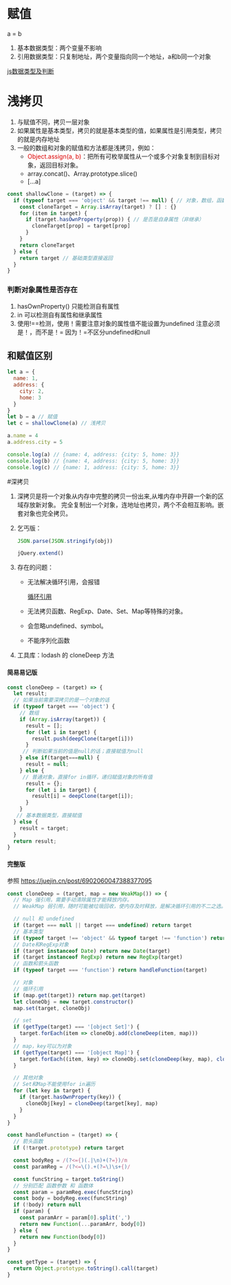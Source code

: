 # 赋值
a = b
1. 基本数据类型：两个变量不影响
2. 引用数据类型：只复制地址，两个变量指向同一个地址，a和b同一个对象

[js数据类型及判断](https://github.com/xxcr/js-code-notes/blob/main/data-types.md)



# 浅拷贝
1. 与赋值不同，拷贝一层对象
2. 如果属性是基本类型，拷贝的就是基本类型的值，如果属性是引用类型，拷贝的就是内存地址
3. 一般的数组和对象的赋值和方法都是浅拷贝，例如：
	-   <font color="#dd0000">Object.assign(a, b)</font>：把所有可枚举属性从一个或多个对象复制到目标对象，返回目标对象。
	-   array.concat()、Array.prototype.slice()
	-   [...a]

```js
const shallowClone = (target) => {
  if (typeof target === 'object' && target !== null) { // 对象，数组，函数，但不为null
    const cloneTarget = Array.isArray(target) ? [] : {}
    for (item in target) { 
      if (target.hasOwnProperty(prop)) { // 是否是自身属性（非继承）
        cloneTarget[prop] = target[prop]
      }
    }
    return cloneTarget
  } else {
    return target // 基础类型直接返回
  }
}
```

### 判断对象属性是否存在
1. hasOwnProperty() 只能检测自有属性
2. in 可以检测自有属性和继承属性
3. 使用!==检测，使用！需要注意对象的属性值不能设置为undefined
   注意必须是！，而不是！= 因为！=不区分undefined和null


## 和赋值区别
```js
let a = {
  name: 1,
  address: {
    city: 2,
    home: 3
  }
}
let b = a // 赋值
let c = shallowClone(a) // 浅拷贝

a.name = 4
a.address.city = 5

console.log(a) // {name: 4, address: {city: 5, home: 3}}
console.log(b) // {name: 4, address: {city: 5, home: 3}}
console.log(c) // {name: 1, address: {city: 5, home: 3}}

```



#深拷贝
1. 深拷贝是将一个对象从内存中完整的拷贝一份出来,从堆内存中开辟一个新的区域存放新对象。
完全复制出一个对象，连地址也拷贝，两个不会相互影响。嵌套对象也完全拷贝。
2. 乞丐版：
	```js
	JSON.parse(JSON.stringify(obj))
	```
	```js
	jQuery.extend()
	```
3. 存在的问题：
	-   无法解决循环引用，会报错
	
		[循环引用](https://github.com/xxcr/js-code-notes/blob/main/循环引用.md)
	-   无法拷贝函数、RegExp、Date、Set、Map等特殊的对象。
	-   会忽略undefined、symbol。
	-   不能序列化函数

4. 工具库：lodash 的 cloneDeep 方法

#### 简易易记版
```js
const cloneDeep = (target) => {
  let result;
  // 如果当前需要深拷贝的是一个对象的话
  if (typeof target === 'object') {
    // 数组
    if (Array.isArray(target)) {
      result = [];
      for (let i in target) {
        result.push(deepClone(target[i]))
      }
     // 判断如果当前的值是null的话；直接赋值为null
    } else if(target===null) {
      result = null;
    } else {
     // 普通对象，直接for in循环，递归赋值对象的所有值
      result = {};
      for (let i in target) {
        result[i] = deepClone(target[i]);
      }
    }
   // 基本数据类型，直接赋值
  } else {
    result = target;
  }
  return result;
}
```

#### 完整版
参照  https://juejin.cn/post/6902060047388377095
```js
const cloneDeep = (target, map = new WeakMap()) => {
  // Map 强引用，需要手动清除属性才能释放内存。
  // WeakMap 弱引用，随时可能被垃圾回收，使内存及时释放，是解决循环引用的不二之选。

  // null 和 undefined
  if (target === null || target === undefined) return target
  // 基本类型
  if (typeof target !== 'object' && typeof target !== 'function') return target
  // Date和RegExp对象
  if (target instanceof Date) return new Date(target)
  if (target instanceof RegExp) return new RegExp(target)
  // 函数和箭头函数
  if (typeof target === 'function') return handleFunction(target)

  // 对象
  // 循环引用
  if (map.get(target)) return map.get(target)
  let cloneObj = new target.constructor()
  map.set(target, cloneObj)

  // set
  if (getType(target) === '[object Set]') {
    target.forEach(item => cloneObj.add(cloneDeep(item, map)))
  }
  // map，key可以为对象
  if (getType(target) === '[object Map]') {
    target.forEach((item, key) => cloneObj.set(cloneDeep(key, map), cloneDeep(item, map)))
  }

  // 其他对象
  // Set和Map不能使用for in遍历
  for (let key in target) {
    if (target.hasOwnProperty(key)) {
      cloneObj[key] = cloneDeep(target[key], map)
    }
  }
}

const handleFunction = (target) => {
  // 箭头函数
  if (!target.prototype) return target

  const bodyReg = /(?<={)(.|\n)+(?=})/m
  const paramReg = /(?<=\().+(?=\)\s+{)/

  const funcString = target.toString()
  // 分别匹配 函数参数 和 函数体
  const param = paramReg.exec(funcString)
  const body = bodyReg.exec(funcString)
  if (!body) return null
  if (param) {
    const paramArr = param[0].split(',')
    return new Function(...paramArr, body[0])
  } else {
    return new Function(body[0])
  }
}

const getType = (target) => {
  return Object.prototype.toString().call(target)
}
```
